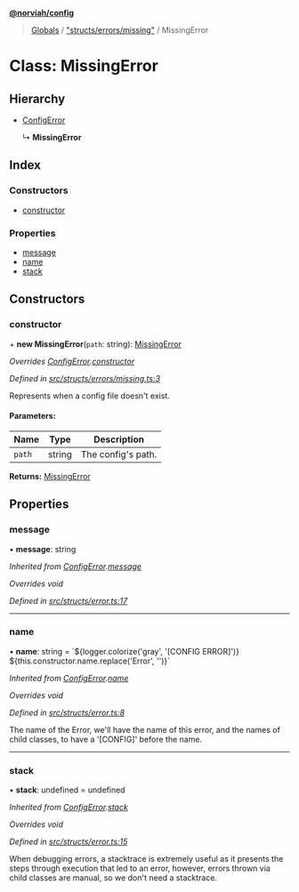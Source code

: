 **[@norviah/config](../README.md)**

> [Globals](../globals.md) / ["structs/errors/missing"](../modules/_structs_errors_missing_.md) / MissingError

# Class: MissingError

## Hierarchy

* [ConfigError](_structs_error_.configerror.md)

  ↳ **MissingError**

## Index

### Constructors

* [constructor](_structs_errors_missing_.missingerror.md#constructor)

### Properties

* [message](_structs_errors_missing_.missingerror.md#message)
* [name](_structs_errors_missing_.missingerror.md#name)
* [stack](_structs_errors_missing_.missingerror.md#stack)

## Constructors

### constructor

\+ **new MissingError**(`path`: string): [MissingError](_structs_errors_missing_.missingerror.md)

*Overrides [ConfigError](_structs_error_.configerror.md).[constructor](_structs_error_.configerror.md#constructor)*

*Defined in [src/structs/errors/missing.ts:3](https://github.com/Norviah/config/blob/37a46e1/src/structs/errors/missing.ts#L3)*

Represents when a config file doesn't exist.

#### Parameters:

Name | Type | Description |
------ | ------ | ------ |
`path` | string | The config's path.  |

**Returns:** [MissingError](_structs_errors_missing_.missingerror.md)

## Properties

### message

•  **message**: string

*Inherited from [ConfigError](_structs_error_.configerror.md).[message](_structs_error_.configerror.md#message)*

*Overrides void*

*Defined in [src/structs/error.ts:17](https://github.com/Norviah/config/blob/37a46e1/src/structs/error.ts#L17)*

___

### name

•  **name**: string = \`${logger.colorize('gray', '[CONFIG ERROR]')} ${this.constructor.name.replace('Error', '')}\`

*Inherited from [ConfigError](_structs_error_.configerror.md).[name](_structs_error_.configerror.md#name)*

*Overrides void*

*Defined in [src/structs/error.ts:8](https://github.com/Norviah/config/blob/37a46e1/src/structs/error.ts#L8)*

The name of the Error, we'll have the name of this error, and the names of
child classes, to have a '[CONFIG]' before the name.

___

### stack

•  **stack**: undefined = undefined

*Inherited from [ConfigError](_structs_error_.configerror.md).[stack](_structs_error_.configerror.md#stack)*

*Overrides void*

*Defined in [src/structs/error.ts:15](https://github.com/Norviah/config/blob/37a46e1/src/structs/error.ts#L15)*

When debugging errors, a stacktrace is extremely useful as it presents the
steps through execution that led to an error, however, errors thrown via
child classes are manual, so we don't need a stacktrace.
